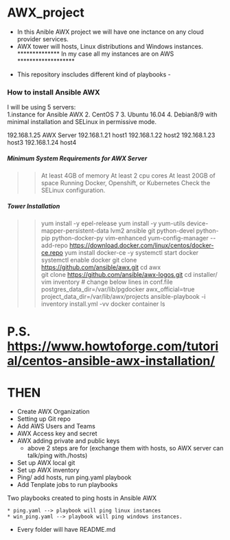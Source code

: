 #               AWX_project
* In this Anible AWX project we will have one inctance on any cloud provider services. 
* AWX tower will hosts, Linux distributions and Windows instances. 
************** In my case all my instances are on AWS *******************

- This repository inscludes different kind of playbooks -

###             How to install Ansible AWX 

I will be using 5 servers:  
            1.instance for Ansible AWX
            2. CentOS 7 
            3. Ubuntu 16.04
            4. Debian8/9 
                        with  minimal installation and SELinux in permissive mode.

192.168.1.25 AWX Server
192.168.1.21 host1
192.168.1.22 host2
192.168.1.23 host3
192.168.1.24 host4

#####   Minimum System Requirements for AWX Server
>> At least 4GB of memory
>>At least 2 cpu cores
>>At least 20GB of space
>>Running Docker, Openshift, or Kubernetes
>> Check the SELinux configuration.

#####   Tower Installation   
>> yum install -y epel-release 
>> yum install -y yum-utils device-mapper-persistent-data lvm2 ansible git python-devel python-pip python-docker-py vim-enhanced 
>> yum-config-manager --add-repo https://download.docker.com/linux/centos/docker-ce.repo 
>> yum install docker-ce -y 
>> systemctl start docker 
>> systemctl enable docker 
>> git clone https://github.com/ansible/awx.git 
>> cd awx  
>> git clone https://github.com/ansible/awx-logos.git 
>> cd installer/ 
>> vim inventory   # change below lines in conf.file
    postgres_data_dir=/var/lib/pgdocker 
    awx_official=true 
    project_data_dir=/var/lib/awx/projects 
>> ansible-playbook -i inventory install.yml -vv 
>> docker container ls
  # P.S. https://www.howtoforge.com/tutorial/centos-ansible-awx-installation/


  # THEN
   - Create AWX Organization
   - Setting up Git repo
   - Add AWS Users and Teams
   - AWX Access key and secret 
   - AWX adding private and public keys
        - above 2 steps are for (exchange them with hosts, so AWX server can talk/ping with./hosts)
   - Set up AWX local git
   - Set up AWX inventory
   - Ping/ add hosts, run ping.yaml playbook
   - Add Tenplate jobs to run playbooks
 
Two playbooks created to ping hosts in Ansible AWX

    * ping.yaml --> playbook will ping linux instances
    * win_ping.yaml --> playbook will ping windows instances.

* Every folder will have README.md